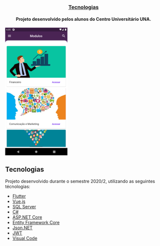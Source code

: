 <h3 align="center">
    <img alt="" src="https://www.estimulo2020.org/wp-content/uploads/2020/08/Logo-Estimulo-2020-Minas-Horizontal-min.png" />
    <br>
    <a href="#tecnologias">Tecnologias</a><br/>
</h3>

<h4 align="center">
  Projeto desenvolvido pelos alunos do Centro Universitário UNA.  
</h4>

![Print Aplicativo](https://github.com/GustavoPedro/Estimulo2020/blob/master/Estimulo/imgs_readme/app.png)

## Tecnologias
Projeto desenvolvido durante o semestre 2020/2, utilizando as seguintes técnologias:

-  [Flutter](https://flutter.dev/)
-  [Vue.js](https://vuejs.org/)
-  [SQL Server](https://www.microsoft.com/pt-br/sql-server)
-  [C#](https://docs.microsoft.com/pt-br/dotnet/csharp/)
-  [ASP.NET Core](https://docs.microsoft.com/pt-br/aspnet/core/?view=aspnetcore-3.1)
-  [Entity Framework Core](https://docs.microsoft.com/pt-br/ef/core/)
-  [Json.NET](https://www.newtonsoft.com/json)
-  [JWT](https://jwt.io/)
-  [Visual Code](https://code.visualstudio.com/)
